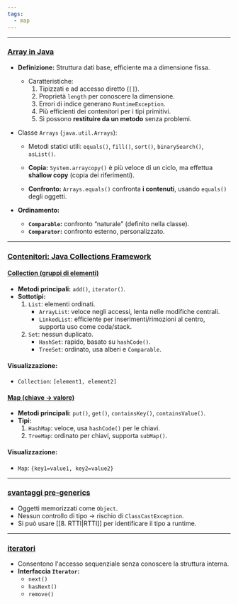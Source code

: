 ```yaml
---
tags:
  - map
---
```

___
### <u>Array in Java</u>
- **Definizione:** Struttura dati base, efficiente ma a dimensione fissa.
	- Caratteristiche:
		1. Tipizzati e ad accesso diretto (`[]`).
		2. Proprietà `length` per conoscere la dimensione.
		3. Errori di indice generano `RuntimeException`.
		4. Più efficienti dei contenitori per i tipi primitivi.
		5. Si possono **restituire da un metodo** senza problemi.

- Classe `Arrays` (`java.util.Arrays`):
	- Metodi statici utili: `equals()`, `fill()`, `sort()`, `binarySearch()`, `asList()`.

	- **Copia:** `System.arraycopy()` è più veloce di un ciclo, ma effettua **shallow copy** (copia dei riferimenti).
	- **Confronto:** `Arrays.equals()` confronta **i contenuti**, usando `equals()` degli oggetti.

- **Ordinamento:**
	- **`Comparable`:** confronto “naturale” (definito nella classe).
	- **`Comparator`:** confronto esterno, personalizzato.

___
### <u>Contenitori: Java Collections Framework</u>
#### <u>Collection (gruppi di elementi)</u>
- **Metodi principali:** `add()`, `iterator()`.
- **Sottotipi:**
	1. `List`: elementi ordinati.
		- `ArrayList`: veloce negli accessi, lenta nelle modifiche centrali.
		- `LinkedList`: efficiente per inserimenti/rimozioni al centro, supporta uso come coda/stack.
	2. `Set`: nessun duplicato.
		- `HashSet`: rapido, basato su `hashCode()`.
		- `TreeSet`: ordinato, usa alberi e `Comparable`.
#### **Visualizzazione:**
- `Collection`: `[element1, element2]`

#### <u>Map (chiave → valore)</u>
- **Metodi principali:** `put()`, `get()`, `containsKey()`, `containsValue()`.
- **Tipi:**
	1. `HashMap`: veloce, usa `hashCode()` per le chiavi.
	2. `TreeMap`: ordinato per chiavi, supporta `subMap()`.
#### **Visualizzazione:**
- `Map`: `{key1=value1, key2=value2}`
___
 ### <u>svantaggi pre-generics</u>
 - Oggetti memorizzati come `Object`.
- Nessun controllo di tipo → rischio di `ClassCastException`.
- Si può usare [[8. RTTI|RTTI]] per identificare il tipo a runtime.
___
### <u>iteratori</u>
- Consentono l'accesso sequenziale senza conoscere la struttura interna.
- **Interfaccia `Iterator`:**
    - `next()`
    - `hasNext()`
    - `remove()`

